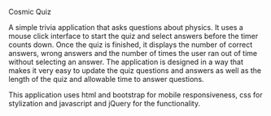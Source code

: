 Cosmic Quiz

A simple trivia application that asks questions about physics. It uses a mouse click interface to start the quiz and select answers before the timer counts down. Once the quiz is finished, it displays the number of correct answers, wrong answers and the number of times the user ran out of time without selecting an answer. The application is designed in a way that makes it very easy to update the quiz questions and answers as well as the length of the quiz and allowable time to answer questions. 

This application uses html and bootstrap for mobile responsiveness, css for stylization and javascript and jQuery for the functionality.
